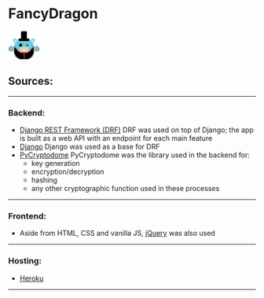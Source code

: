 # FancyDragon

![One Fancy Dragon](static/fancy_dragon.png)

## Sources:
---
### Backend:
- [Django REST Framework (DRF)](https://www.django-rest-framework.org/)
    DRF was used on top of Django; the app is built as a web API with an endpoint for each main feature
- [Django](https://www.djangoproject.com/)
    Django was used as a base for DRF
- [PyCryptodome](https://pycryptodome.readthedocs.io/en/latest/)
    PyCryptodome was the library used in the backend for:
    - key generation
    - encryption/decryption
    - hashing
    - any other cryptographic function used in these processes
---
### Frontend:
- Aside from HTML, CSS and vanilla JS, [jQuery](https://jquery.com/) was also used
---
### Hosting:
- [Heroku](https://www.heroku.com/about)
---